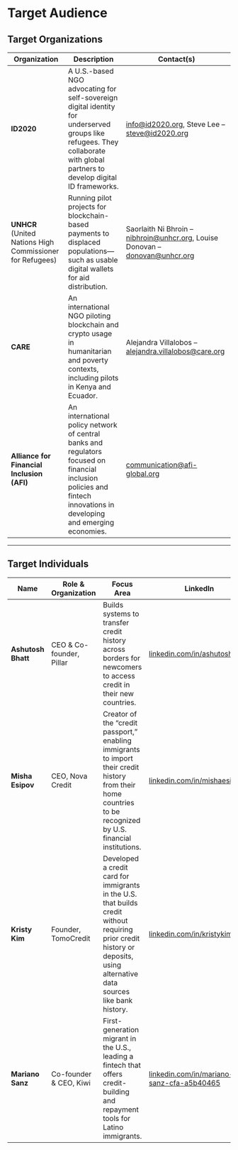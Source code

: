 # Target Audience

## Target Organizations

| Organization | Description | Contact(s) |
|--------------|-------------|------------|
| **ID2020** | A U.S.-based NGO advocating for self-sovereign digital identity for underserved groups like refugees. They collaborate with global partners to develop digital ID frameworks. | <info@id2020.org>, Steve Lee – <steve@id2020.org> |
| **UNHCR** (United Nations High Commissioner for Refugees) | Running pilot projects for blockchain-based payments to displaced populations—such as usable digital wallets for aid distribution. | Saorlaith Ni Bhroin – <nibhroin@unhcr.org>, Louise Donovan – <donovan@unhcr.org> |
| **CARE** | An international NGO piloting blockchain and crypto usage in humanitarian and poverty contexts, including pilots in Kenya and Ecuador. | Alejandra Villalobos – <alejandra.villalobos@care.org> |
| **Alliance for Financial Inclusion (AFI)** | An international policy network of central banks and regulators focused on financial inclusion policies and fintech innovations in developing and emerging economies. | <communication@afi-global.org> |

---

## Target Individuals

| Name | Role & Organization | Focus Area | LinkedIn |
|------|---------------------|------------|----------|
| **Ashutosh Bhatt** | CEO & Co-founder, Pillar | Builds systems to transfer credit history across borders for newcomers to access credit in their new countries. | [linkedin.com/in/ashutoshbhatt](https://linkedin.com/in/ashutoshbhatt) |
| **Misha Esipov** | CEO, Nova Credit | Creator of the “credit passport,” enabling immigrants to import their credit history from their home countries to be recognized by U.S. financial institutions. | [linkedin.com/in/mishaesipov](https://linkedin.com/in/mishaesipov) |
| **Kristy Kim** | Founder, TomoCredit | Developed a credit card for immigrants in the U.S. that builds credit without requiring prior credit history or deposits, using alternative data sources like bank history. | [linkedin.com/in/kristykim7](https://linkedin.com/in/kristykim7) |
| **Mariano Sanz** | Co-founder & CEO, Kiwi | First-generation migrant in the U.S., leading a fintech that offers credit-building and repayment tools for Latino immigrants. | [linkedin.com/in/mariano-sanz-cfa-a5b40465](https://linkedin.com/in/mariano-sanz-cfa-a5b40465)  |
